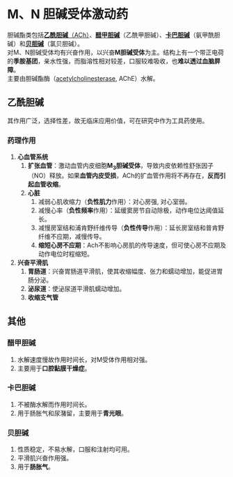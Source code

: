 # M、N 胆碱受体激动药
胆碱酯类包括[**乙酰胆碱**（ACh）](#乙酰胆碱)、[**醋甲胆碱**](#醋甲胆碱)（乙酰甲胆碱）、[**卡巴胆碱**](#卡巴胆碱)（氨甲酰胆碱）和[**贝胆碱**](#贝胆碱)（氯贝胆碱）。  
对M、N胆碱受体均有兴奋作用，以兴奋**M胆碱受体**为主。结构上有一个带正电荷的**季胺基团**，亲水性强，而脂溶性相对较差，口服较难吸收，也**难以透过血脑屏障**。  
主要由胆碱酯酶（[acetylcholinesterase](https://en.m.wikipedia.org/wiki/Acetylcholinesterase), AChE）水解。
## 乙酰胆碱
其作用广泛，选择性差，故无临床应用价值，可在研究中作为工具药使用。
### 药理作用
1. **心血管系统**
    1. **扩张血管**：激动血管内皮细胞**M<sub>3</sub>胆碱受体**，导致内皮依赖性舒张因子（NO）释放。如果**血管内皮受损**，ACh的扩血管作用将不再存在，**反而引起血管收缩**。
    2. **心脏**
        1. 减弱心肌收缩力（**负性肌力**作用）：对心房强, 对心室弱。
        2. 减慢心率（**负性频率**作用）：延缓窦房节自动除极，动作电位达阈值延长。
        3. 减慢房室结和浦肯野纤维传导（**负性传导**作用）：延长房室结和普肯野纤维不应期，减慢传导。
        4. **缩短心房不应期**：Ach不影响心房肌的传导速度，但可使心房不应期及动作电位时程缩短。
2. **兴奋平滑肌**
    1. **胃肠道**：兴奋胃肠道平滑肌，使其收缩幅度、张力和蠕动增加，能促进胃肠分泌。
    3. **泌尿道**：使泌尿道平滑肌蠕动增加。
    3. **收缩支气管**
## 其他
### 醋甲胆碱
1. 水解速度慢故作用时间长，对M受体作用相对强。
2. 主要用于**口腔黏膜干燥症**。
### 卡巴胆碱
1. 不被酶水解而作用时间长。
2. 用于肠胀气和尿潴留，主要用于**青光眼**。
### 贝胆碱
1. 性质稳定，不易水解，口服和注射均可用。
2. 平滑肌兴奋作用强。
3. 用于**肠胀气**。
